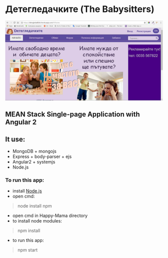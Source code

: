 # Детегледачките (The Babysitters)

![home page](./src/assets/images/home.png "Home page")

## MEAN Stack Single-page Аpplication with Angular 2

## It use:
- MongoDB + mongojs
- Express + body-parser + ejs
- Angular2 + systemjs
- Node.js

### To run this app:
- install [Node.js](https://nodejs.org/en/)
- open cmd:
> node install npm
- open cmd in Happy-Mama directory
- to install node modules:
> npm install
- to run this app:
> npm start
